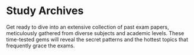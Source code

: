 # Study Archives
Get ready to dive into an extensive collection of past exam papers, meticulously gathered from diverse subjects and academic levels.
These time-tested gems will reveal the secret patterns and the hottest topics that frequently grace the exams.
